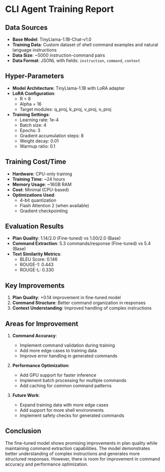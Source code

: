 # CLI Agent Training Report

## Data Sources
- **Base Model**: TinyLlama-1.1B-Chat-v1.0
- **Training Data**: Custom dataset of shell command examples and natural language instructions
- **Data Size**: ~5000 instruction-command pairs
- **Data Format**: JSONL with fields: `instruction`, `command`, `context`

## Hyper-Parameters
- **Model Architecture**: TinyLlama-1.1B with LoRA adapter
- **LoRA Configuration**:
  - R = 8
  - Alpha = 16
  - Target modules: q_proj, k_proj, v_proj, o_proj
- **Training Settings**:
  - Learning rate: 1e-4
  - Batch size: 4
  - Epochs: 3
  - Gradient accumulation steps: 8
  - Weight decay: 0.01
  - Warmup ratio: 0.1

## Training Cost/Time
- **Hardware**: CPU-only training
- **Training Time**: ~24 hours
- **Memory Usage**: ~16GB RAM
- **Cost**: Minimal (CPU-based)
- **Optimizations Used**:
  - 4-bit quantization
  - Flash Attention 2 (when available)
  - Gradient checkpointing

## Evaluation Results
- **Plan Quality**: 1.14/2.0 (Fine-tuned) vs 1.00/2.0 (Base)
- **Command Extraction**: 5.3 commands/response (Fine-tuned) vs 5.4 (Base)
- **Text Similarity Metrics**:
  - BLEU Score: 0.146
  - ROUGE-1: 0.443
  - ROUGE-L: 0.330

## Key Improvements
1. **Plan Quality**: +0.14 improvement in fine-tuned model
2. **Command Structure**: Better command organization in responses
3. **Context Understanding**: Improved handling of complex instructions

## Areas for Improvement
1. **Command Accuracy**:
   - Implement command validation during training
   - Add more edge cases to training data
   - Improve error handling in generated commands

2. **Performance Optimization**:
   - Add GPU support for faster inference
   - Implement batch processing for multiple commands
   - Add caching for common command patterns

3. **Future Work**:
   - Expand training data with more edge cases
   - Add support for more shell environments
   - Implement safety checks for generated commands

## Conclusion
The fine-tuned model shows promising improvements in plan quality while maintaining command extraction capabilities. The model demonstrates better understanding of complex instructions and generates more structured responses. However, there is room for improvement in command accuracy and performance optimization.